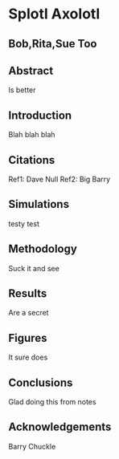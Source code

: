 # Splotl Axolotl
## Bob,Rita,Sue Too

## Abstract

Is better

## Introduction

Blah blah blah

## Citations
Ref1: Dave Null
Ref2: Big Barry

## Simulations

testy test

## Methodology

Suck it and see

## Results

Are a secret

## Figures

It sure does

## Conclusions

Glad doing this from notes

## Acknowledgements

Barry Chuckle
